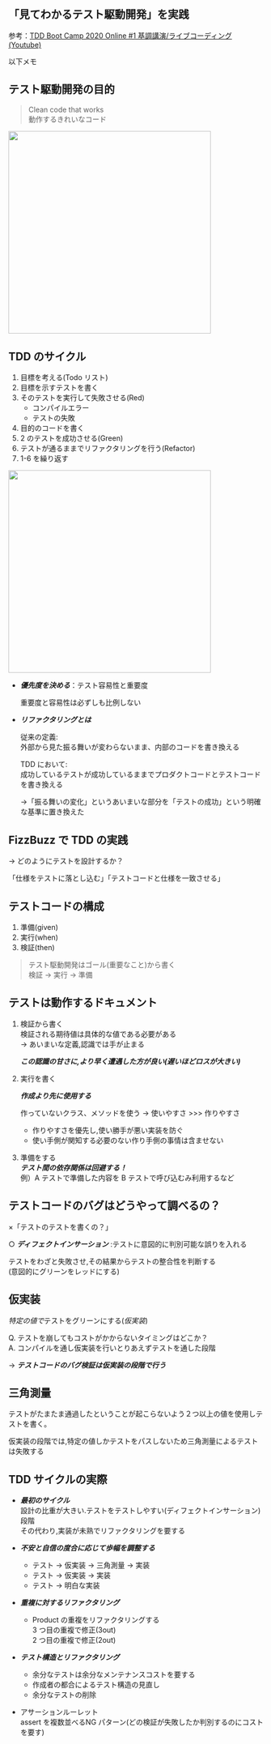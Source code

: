 ## 「見てわかるテスト駆動開発」を実践

参考：[TDD Boot Camp 2020 Online #1 基調講演/ライブコーディング(Youtube)](https://www.youtube.com/watch?v=Q-FJ3XmFlT8)

以下メモ

## テスト駆動開発の目的

> Clean code that works  
> 動作するきれいなコード

<img src="https://camo.qiitausercontent.com/c43dece9fcec0ca7d5e8805b91cd68c0cf67929d/68747470733a2f2f71696974612d696d6167652d73746f72652e73332e616d617a6f6e6177732e636f6d2f302f3230303133312f34613565663931302d666566352d613632312d373835632d6439336561393231396565372e706e67" width="400">

## TDD のサイクル

1. 目標を考える(Todo リスト)
2. 目標を示すテストを書く
3. そのテストを実行して失敗させる(Red)
   - コンパイルエラー
   - テストの失敗
4. 目的のコードを書く
5. 2 のテストを成功させる(Green)
6. テストが通るままでリファクタリングを行う(Refactor)
7. 1-6 を繰り返す

<img src="https://camo.qiitausercontent.com/e7734e96edb5a574c34c38464035cf61c664f365/68747470733a2f2f71696974612d696d6167652d73746f72652e73332e616d617a6f6e6177732e636f6d2f302f3230303133312f30376635336137642d356237302d386438302d303862342d3762663839303834366433312e706e67" width="400">



- **_優先度を決める_**：テスト容易性と重要度  

  重要度と容易性は必ずしも比例しない

- **_リファクタリングとは_**

  従来の定義:  
  外部から見た振る舞いが変わらないまま、内部のコードを書き換える

  TDD において:  
  成功しているテストが成功しているままでプロダクトコードとテストコードを書き換える  
  
  
  ->「振る舞いの変化」というあいまいな部分を「テストの成功」という明確な基準に置き換えた

## FizzBuzz で TDD の実践

→ どのようにテストを設計するか？


  「仕様をテストに落とし込む」「テストコードと仕様を一致させる」

## テストコードの構成

1. 準備(given)
2. 実行(when)
3. 検証(then)

> テスト駆動開発はゴール(重要なこと)から書く  
> 検証 -> 実行 -> 準備

## テストは動作するドキュメント

1. 検証から書く  
   検証される期待値は具体的な値である必要がある  
   → あいまいな定義,認識では手が止まる  
   
   
    **_この認識の甘さに,より早く遭遇した方が良い(遅いほどロスが大きい)_**

2. 実行を書く  

   **_作成より先に使用する_**  
   
   
   作っていないクラス、メソッドを使う → 使いやすさ >>> 作りやすさ

   - 作りやすさを優先し,使い勝手が悪い実装を防ぐ
   - 使い手側が関知する必要のない作り手側の事情は含ませない

3. 準備をする  
   **_テスト間の依存関係は回避する！_**  
   例）A テストで準備した内容を B テストで呼び込むみ利用するなど

## テストコードのバグはどうやって調べるの？

×「テストのテストを書くの？」

○ **_ディフェクトインサーション_** :テストに意図的に判別可能な誤りを入れる

テストをわざと失敗させ,その結果からテストの整合性を判断する  
(意図的にグリーンをレッドにする)  
## 仮実装

*特定の値で*テストをグリーンにする(_仮実装_)

Q. テストを崩してもコストがかからないタイミングはどこか？  
A. コンパイルを通し仮実装を行いとりあえずテストを通した段階  

→ **_テストコードのバグ検証は仮実装の段階で行う_**

## 三角測量

テストがたまたま通過したということが起こらないよう２つ以上の値を使用しテストを書く。  

仮実装の段階では,特定の値しかテストをパスしないため三角測量によるテストは失敗する

## TDD サイクルの実際

- **_最初のサイクル_**  
  設計の比重が大きい.テストをテストしやすい(ディフェクトインサーション)段階  
  その代わり,実装が未熟でリファクタリングを要する

- **_不安と自信の度合に応じて歩幅を調整する_**  

  - テスト -> 仮実装 -> 三角測量 -> 実装
  - テスト -> 仮実装 -> 実装
  - テスト -> 明白な実装

- **_重複に対するリファクタリング_**

  - Product の重複をリファクタリングする  
    3 つ目の重複で修正(3out)  
    2 つ目の重複で修正(2out)

- **_テスト構造とリファクタリング_**
  - 余分なテストは余分なメンテナンスコストを要する
  - 作成者の都合によるテスト構造の見直し
  - 余分なテストの削除

- アサーションルーレット  
   assert を複数並べるNG パターン(どの検証が失敗したか判別するのにコストを要す)
